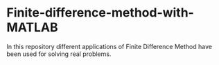 # Finite-difference-method-with-MATLAB
In this repository different applications of Finite Difference Method have been used for solving real problems.
